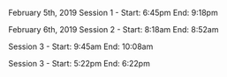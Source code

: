 February 5th, 2019
Session 1 -
Start: 6:45pm
End: 9:18pm

February 6th, 2019
Session 2 -
Start: 8:18am
End: 8:52am

Session 3 -
Start: 9:45am
End: 10:08am

Session 3 -
Start: 5:22pm
End: 6:22pm

